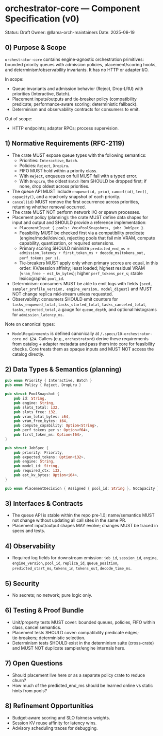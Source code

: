 # orchestrator-core — Component Specification (v0)

Status: Draft
Owner: @llama-orch-maintainers
Date: 2025-09-19

## 0) Purpose & Scope

`orchestrator-core` contains engine-agnostic orchestration primitives: bounded priority queues with admission policies, placement/scoring hooks, and determinism/observability invariants. It has no HTTP or adapter I/O.

In scope:
- Queue invariants and admission behavior (Reject, Drop‑LRU) with priorities (Interactive, Batch).
- Placement inputs/outputs and tie‑breaker policy (compatibility predicate; performance‑aware scoring; deterministic fallback).
- Determinism and observability contracts for consumers to emit.

Out of scope:
- HTTP endpoints; adapter RPCs; process supervision.

## 1) Normative Requirements (RFC‑2119)

- The crate MUST expose queue types with the following semantics:
  - Priorities: `Interactive`, `Batch`.
  - Policies: `Reject`, `DropLru`.
  - FIFO MUST hold within a priority class.
  - With `Reject`, enqueues on full MUST fail with a typed error.
  - With `DropLru`, the oldest `Batch` item SHOULD be dropped first; if none, drop oldest across priorities.
- The queue API MUST include `enqueue(id, prio)`, `cancel(id)`, `len()`, `capacity()`, and a read‑only snapshot of each priority.
- `cancel(id)` MUST remove the first occurrence across priorities, returning whether removal occurred.
- The crate MUST NOT perform network I/O or spawn processes.
- Placement policy (planning): the crate MUST define data shapes for input and output and SHOULD provide a reference implementation:
  - `PlacementInput { pools: Vec<PoolSnapshot>, job: JobSpec }`.
  - Feasibility MUST be checked first via a compatibility predicate (engine/model/device), rejecting pools that fail min VRAM, compute capability, quantization, or required extensions.
  - Primary scoring SHOULD minimize `predicted_end_ms = admission_latency + first_token_ms + decode_ms(tokens_out, perf_tokens_per_s)`.
  - Tie‑breakers MUST apply only when primary scores are equal, in this order: KV/session affinity; least loaded; highest residual VRAM (`vram_free − est_kv_bytes`); higher `perf_tokens_per_s`; stable lexicographic `pool_id`.
- Determinism: consumers MUST be able to emit logs with fields `{seed, sampler_profile_version, engine_version, model_digest}` and MUST NOT change replica mid‑stream unless requested.
- Observability: consumers SHOULD emit counters for `tasks_enqueued_total`, `tasks_started_total`, `tasks_canceled_total`, `tasks_rejected_total`, a gauge for `queue_depth`, and optional histograms for `admission_latency_ms`.

Note on canonical types:
- `ModelRequirements` is defined canonically at `/.specs/10-orchestrator-core.md §2A`. Callers (e.g., `orchestratord`) derive these requirements from catalog + adapter metadata and pass them into core for feasibility checks. Core treats them as opaque inputs and MUST NOT access the catalog directly.

## 2) Data Types & Semantics (planning)

```rust
pub enum Priority { Interactive, Batch }
pub enum Policy { Reject, DropLru }

pub struct PoolSnapshot {
    pub id: String,
    pub engine: String,
    pub slots_total: i32,
    pub slots_free: i32,
    pub vram_total_bytes: i64,
    pub vram_free_bytes: i64,
    pub compute_capability: Option<String>,
    pub perf_tokens_per_s: Option<f64>,
    pub first_token_ms: Option<f64>,
}

pub struct JobSpec {
    pub priority: Priority,
    pub expected_tokens: Option<i32>,
    pub engine: String,
    pub model_id: String,
    pub required_ctx: i32,
    pub est_kv_bytes: Option<i64>,
}

pub enum PlacementDecision { Assigned { pool_id: String }, NoCapacity }
```

## 3) Interfaces & Contracts

- The queue API is stable within the repo pre‑1.0; name/semantics MUST not change without updating all call sites in the same PR.
- Placement input/output shapes MAY evolve; changes MUST be traced in specs and tests.

## 4) Observability

- Required log fields for downstream emission: `job_id`, `session_id`, `engine`, `engine_version`, `pool_id`, `replica_id`, `queue_position`, `predicted_start_ms`, `tokens_in`, `tokens_out`, `decode_time_ms`.

## 5) Security

- No secrets; no network; pure logic only.

## 6) Testing & Proof Bundle

- Unit/property tests MUST cover: bounded queues, policies, FIFO within class, cancel semantics.
- Placement tests SHOULD cover: compatibility predicate edges; tie‑breakers; deterministic selection.
- Determinism tests SHOULD exist in the determinism suite (cross‑crate) and MUST NOT duplicate sampler/engine internals here.

## 7) Open Questions

- Should placement live here or as a separate policy crate to reduce churn?
- How much of the predicted_end_ms should be learned online vs static hints from pools?

## 8) Refinement Opportunities

- Budget‑aware scoring and SLO fairness weights.
- Session KV reuse affinity for latency wins.
- Advisory scheduling traces for debugging.
